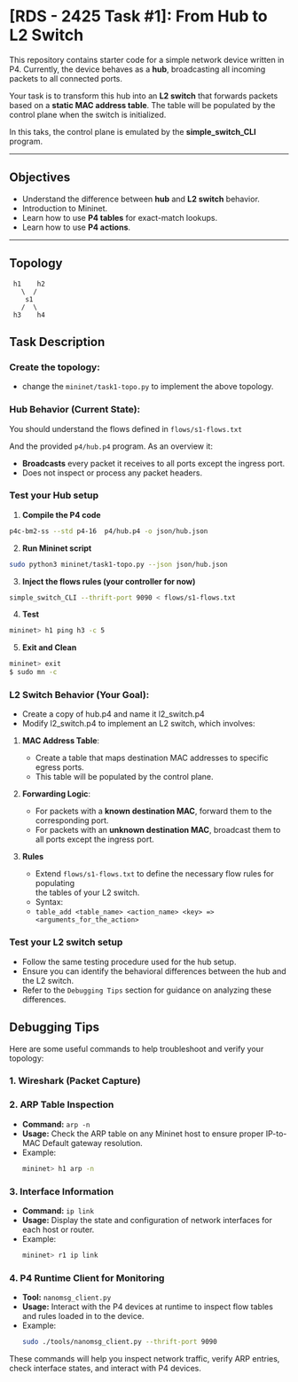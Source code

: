 # **[RDS - 2425 Task #1]: From Hub to L2 Switch**

This repository contains starter code for a simple network device written in P4. Currently, the device behaves as a **hub**, broadcasting all incoming packets to all connected ports. 

Your task is to transform this hub into an **L2 switch** that forwards packets based on a **static MAC address table**. The table will be populated by the control plane when the switch is initialized.

In this taks, the control plane is emulated by the **simple_switch_CLI** program.

---

## **Objectives**
- Understand the difference between **hub** and **L2 switch** behavior.
- Introduction to Mininet.
- Learn how to use **P4 tables** for exact-match lookups.
- Learn how to use **P4 actions**.

---
## **Topology**
     h1    h2
       \  /
        s1
       /  \
     h3    h4
## **Task Description**

### **Create the topology**:
- change the `mininet/task1-topo.py` to implement the above topology.

### **Hub Behavior (Current State)**:
You should understand the flows defined in `flows/s1-flows.txt`

And the provided `p4/hub.p4` program. As an overview it:
- **Broadcasts** every packet it receives to all ports except the ingress port.
- Does not inspect or process any packet headers.

### **Test your Hub setup**
1. **Compile the P4 code**
```bash
p4c-bm2-ss --std p4-16  p4/hub.p4 -o json/hub.json
```
2. **Run Mininet script**
```bash
sudo python3 mininet/task1-topo.py --json json/hub.json
```
3. **Inject the flows rules (your controller for now)**
```bash
simple_switch_CLI --thrift-port 9090 < flows/s1-flows.txt
``` 
4. **Test**
```bash
mininet> h1 ping h3 -c 5
```
5. **Exit and Clean**
```bash
mininet> exit
$ sudo mn -c
```

### **L2 Switch Behavior (Your Goal)**:
- Create a copy of hub.p4 and name it l2_switch.p4
- Modify l2_switch.p4 to implement an L2 switch, which involves:
1. **MAC Address Table**:
   - Create a table that maps destination MAC addresses to specific egress ports.
   - This table will be populated by the control plane.
2. **Forwarding Logic**:
   - For packets with a **known destination MAC**, forward them to the corresponding port.
   - For packets with an **unknown destination MAC**, broadcast them to all ports except the ingress port.

3. **Rules**
   - Extend `flows/s1-flows.txt` to define the necessary flow rules for populating  
the tables of your L2 switch.
   - Syntax: 
   - `table_add <table_name> <action_name> <key> => <arguments_for_the_action>`

### **Test your L2 switch setup**
   - Follow the same testing procedure used for the hub setup.
   - Ensure you can identify the behavioral differences between the hub and the L2 switch.
   - Refer to the `Debugging Tips` section for guidance on analyzing these differences.

## Debugging Tips

Here are some useful commands to help troubleshoot and verify your topology:

### 1. **Wireshark (Packet Capture)**

### 2. **ARP Table Inspection**
   - **Command:** `arp -n`
   - **Usage:** Check the ARP table on any Mininet host to ensure proper IP-to-MAC Default gateway resolution.
   - Example:
     ```bash
     mininet> h1 arp -n
     ```

### 3. **Interface Information**
   - **Command:** `ip link`
   - **Usage:** Display the state and configuration of network interfaces for each host or router.
   - Example:
     ```bash
     mininet> r1 ip link
     ```

### 4. **P4 Runtime Client for Monitoring**
   - **Tool:** `nanomsg_client.py`
   - **Usage:** Interact with the P4 devices at runtime to inspect flow tables and rules loaded in to the device.
   - Example:
     ```bash
     sudo ./tools/nanomsg_client.py --thrift-port 9090
     ```

These commands will help you inspect network traffic, verify ARP entries, check interface states, and interact with P4 devices.